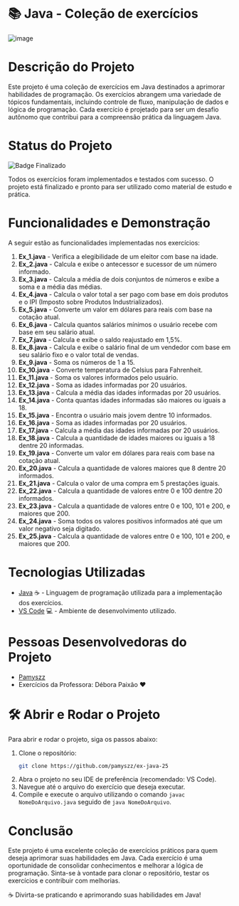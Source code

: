 
# 📚 Java - Coleção de exercícios
![image](https://github.com/pamyszz/ex-java-25/assets/153380356/9bbf4920-6cce-4524-b936-719d1fded4a9)

# Descrição do Projeto
Este projeto é uma coleção de exercícios em Java destinados a aprimorar habilidades de programação. Os exercícios abrangem uma variedade de tópicos fundamentais, incluindo controle de fluxo, manipulação de dados e lógica de programação. Cada exercício é projetado para ser um desafio autônomo que contribui para a compreensão prática da linguagem Java.

# Status do Projeto
![Badge Finalizado](http://img.shields.io/static/v1?label=STATUS&message=FINALIZADO&color=GREEN&style=for-the-badge)

Todos os exercícios foram implementados e testados com sucesso. O projeto está finalizado e pronto para ser utilizado como material de estudo e prática.

# Funcionalidades e Demonstração
A seguir estão as funcionalidades implementadas nos exercícios:

1. **Ex_1.java** - Verifica a elegibilidade de um eleitor com base na idade.
2. **Ex_2.java** - Calcula e exibe o antecessor e sucessor de um número informado.
3. **Ex_3.java** - Calcula a média de dois conjuntos de números e exibe a soma e a média das médias.
4. **Ex_4.java** - Calcula o valor total a ser pago com base em dois produtos e o IPI (Imposto sobre Produtos Industrializados).
5. **Ex_5.java** - Converte um valor em dólares para reais com base na cotação atual.
6. **Ex_6.java** - Calcula quantos salários mínimos o usuário recebe com base em seu salário atual.
7. **Ex_7.java** - Calcula e exibe o saldo reajustado em 1,5%.
8. **Ex_8.java** - Calcula e exibe o salário final de um vendedor com base em seu salário fixo e o valor total de vendas.
9. **Ex_9.java** - Soma os números de 1 a 15.
10. **Ex_10.java** - Converte temperatura de Celsius para Fahrenheit.
11. **Ex_11.java** - Soma os valores informados pelo usuário.
12. **Ex_12.java** - Soma as idades informadas por 20 usuários.
13. **Ex_13.java** - Calcula a média das idades informadas por 20 usuários.
14. **Ex_14.java** - Conta quantas idades informadas são maiores ou iguais a 18.
15. **Ex_15.java** - Encontra o usuário mais jovem dentre 10 informados.
16. **Ex_16.java** - Soma as idades informadas por 20 usuários.
17. **Ex_17.java** - Calcula a média das idades informadas por 20 usuários.
18. **Ex_18.java** - Calcula a quantidade de idades maiores ou iguais a 18 dentre 20 informadas.
19. **Ex_19.java** - Converte um valor em dólares para reais com base na cotação atual.
20. **Ex_20.java** - Calcula a quantidade de valores maiores que 8 dentre 20 informados.
21. **Ex_21.java** - Calcula o valor de uma compra em 5 prestações iguais.
22. **Ex_22.java** - Calcula a quantidade de valores entre 0 e 100 dentre 20 informados.
23. **Ex_23.java** - Calcula a quantidade de valores entre 0 e 100, 101 e 200, e maiores que 200.
24. **Ex_24.java** - Soma todos os valores positivos informados até que um valor negativo seja digitado.
25. **Ex_25.java** - Calcula a quantidade de valores entre 0 e 100, 101 e 200, e maiores que 200.

# Tecnologias Utilizadas
* [Java](https://www.java.com) ☕ - Linguagem de programação utilizada para a implementação dos exercícios.
* [VS Code](https://code.visualstudio.com) 💻 - Ambiente de desenvolvimento utilizado.

# Pessoas Desenvolvedoras do Projeto
* [Pamyszz](https://github.com/Pamyszz)
* Exercícios da Professora: Débora Paixão ❤️

# 🛠️ Abrir e Rodar o Projeto
Para abrir e rodar o projeto, siga os passos abaixo:

1. Clone o repositório:
    ```bash
    git clone https://github.com/pamyszz/ex-java-25
    ```
2. Abra o projeto no seu IDE de preferência (recomendado: VS Code).
3. Navegue até o arquivo do exercício que deseja executar.
4. Compile e execute o arquivo utilizando o comando `javac NomeDoArquivo.java` seguido de `java NomeDoArquivo`.

# Conclusão
Este projeto é uma excelente coleção de exercícios práticos para quem deseja aprimorar suas habilidades em Java. Cada exercício é uma oportunidade de consolidar conhecimentos e melhorar a lógica de programação. Sinta-se à vontade para clonar o repositório, testar os exercícios e contribuir com melhorias.

☕ Divirta-se praticando e aprimorando suas habilidades em Java!
